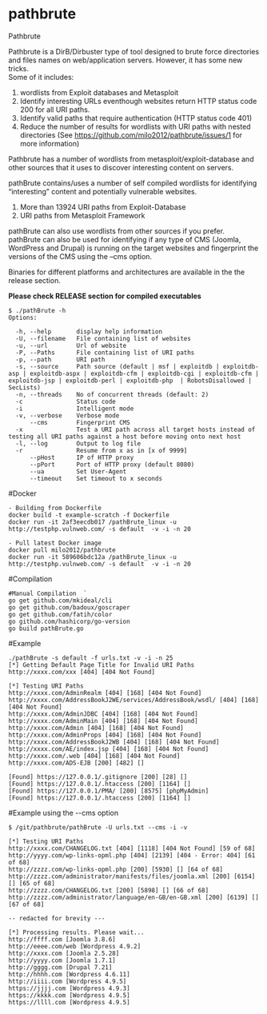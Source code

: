 # pathbrute
Pathbrute  
  
Pathbrute is a DirB/Dirbuster type of tool designed to brute force directories and files names on web/application servers.  However, it has some new tricks.  
Some of it includes:    
1) wordlists from Exploit databases and Metasploit  
2) Identify interesting URLs eventhough websites return HTTP status code 200 for all URI paths.  
3) Identify valid  paths that require authentication (HTTP status code 401)  
4) Reduce the number of results for wordlists with URI paths with nested directories (See https://github.com/milo2012/pathbrute/issues/1 for more information)  
  
Pathbrute has a number of wordlists from metasploit/exploit-database and other sources that it uses to discover interesting content on servers.  
  
pathBrute contains/uses a number of self compiled wordlists for identifying “interesting” content and potentially vulnerable websites.
1) More than 13924 URI paths from Exploit-Database 
2) URI paths from Metasploit Framework

pathBrute can also use wordlists from other sources if you prefer.  
pathBrute can also be used for identifying if any type of CMS (Joomla, WordPress and Drupal) is running on the target websites and fingerprint the versions of the CMS using the –cms option.  
  
Binaries for different platforms and architectures are available in the the release section.  
 
**Please check RELEASE section for compiled executables**    
  
```
$ ./pathBrute -h
Options:

  -h, --help       display help information
  -U, --filename   File containing list of websites
  -u, --url        Url of website
  -P, --Paths      File containing list of URI paths
  -p, --path       URI path
  -s, --source     Path source (default | msf | exploitdb | exploitdb-asp | exploitdb-aspx | exploitdb-cfm | exploitdb-cgi | exploitdb-cfm | exploitdb-jsp | exploitdb-perl | exploitdb-php  | RobotsDisallowed | SecLists)
  -n, --threads    No of concurrent threads (default: 2)
  -c               Status code
  -i               Intelligent mode
  -v, --verbose    Verbose mode
      --cms        Fingerprint CMS
  -x               Test a URI path across all target hosts instead of testing all URI paths against a host before moving onto next host
  -l, --log        Output to log file
  -r               Resume from x as in [x of 9999]
      --pHost      IP of HTTP proxy
      --pPort      Port of HTTP proxy (default 8080)
      --ua         Set User-Agent
      --timeout    Set timeout to x seconds
```
 
#Docker
```
- Building from Dockerfile
docker build -t example-scratch -f Dockerfile
docker run -it 2af3eecdb017 /pathBrute_linux -u http://testphp.vulnweb.com/ -s default  -v -i -n 20

- Pull latest Docker image
docker pull milo2012/pathbrute
docker run -it 589606bdc12a /pathBrute_linux -u http://testphp.vulnweb.com/ -s default  -v -i -n 20

```
    
#Compilation  
```
#Manual Compilation  `
go get github.com/mkideal/cli
go get github.com/badoux/goscraper
go get github.com/fatih/color
go github.com/hashicorp/go-version
go build pathBrute.go  
```
  
#Example 
```
./pathBrute -s default -f urls.txt -v -i -n 25 
[*] Getting Default Page Title for Invalid URI Paths
http://xxxx.com/xxx [404] [404 Not Found]

[*] Testing URI Paths
http://xxxx.com/AdminRealm [404] [168] [404 Not Found]
http://xxxx.com/AddressBookJ2WE/services/AddressBook/wsdl/ [404] [168] [404 Not Found]
http://xxxx.com/AdminJDBC [404] [168] [404 Not Found]
http://xxxx.com/AdminMain [404] [168] [404 Not Found]
http://xxxx.com/Admin [404] [168] [404 Not Found]
http://xxxx.com/AdminProps [404] [168] [404 Not Found]
http://xxxx.com/AddressBookJ2WB [404] [168] [404 Not Found]
http://xxxx.com/AE/index.jsp [404] [168] [404 Not Found]
http://xxxx.com/.web [404] [168] [404 Not Found]
http://xxxx.com/ADS-EJB [200] [482] []

[Found] https://127.0.0.1/.gitignore [200] [28] []
[Found] https://127.0.0.1/.htaccess [200] [1164] []
[Found] https://127.0.0.1/PMA/ [200] [8575] [phpMyAdmin]
[Found] https://127.0.0.1/.htaccess [200] [1164] []
```
  
#Example using the --cms option
```
$ /git/pathbrute/pathBrute -U urls.txt --cms -i -v

[*] Testing URI Paths
http://xxxx.com/CHANGELOG.txt [404] [1118] [404 Not Found] [59 of 68]
http://yyyy.com/wp-links-opml.php [404] [2139] [404 - Error: 404] [61 of 68]
http://zzzz.com/wp-links-opml.php [200] [5930] [] [64 of 68]
http://zzzz.com/administrator/manifests/files/joomla.xml [200] [6154] [] [65 of 68]
http://zzzz.com/CHANGELOG.txt [200] [5898] [] [66 of 68]
http://zzzz.com/administrator/language/en-GB/en-GB.xml [200] [6139] [] [67 of 68]

-- redacted for brevity --- 

[*] Processing results. Please wait...
http://ffff.com [Joomla 3.8.6]
http://eeee.com/web [Wordpress 4.9.2]
http://xxxx.com [Joomla 2.5.28]
http://yyyy.com [Joomla 1.7.1]
http://gggg.com [Drupal 7.21]
http://hhhh.com [Wordpress 4.6.11]
http://iiii.com [Wordpress 4.9.5]
https://jjjj.com [Wordpress 4.9.3]
https://kkkk.com [Wordpress 4.9.5]
https://llll.com [Wordpress 4.9.5]
```
